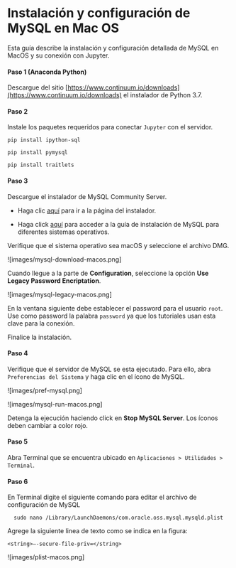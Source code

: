 # Instalación y configuración de MySQL en Mac OS

Esta guía describe la instalación y configuración detallada de MySQL en MacOS y su conexión con Jupyter.

#### Paso 1 (Anaconda Python)
Descargue del sitio [https://www.continuum.io/downloads](https://www.continuum.io/downloads) el
instalador de Python 3.7.

#### Paso 2
Instale los paquetes requeridos para conectar `Jupyter` con el servidor.
```
pip install ipython-sql
```

```
pip install pymysql 
```

```
pip install traitlets
```
 
 
#### Paso 3
Descargue el instalador de MySQL Community Server. 

* Haga clic [aquí](https://dev.mysql.com/downloads/mysql/) para ir a la página del instalador. 


* Haga click [aquí](https://dev.mysql.com/doc/refman/5.6/en/installing.html) para acceder a la guía de instalación de MySQL para diferentes sistemas operativos.  


Verifique que el sistema operativo sea macOS y seleccione el archivo DMG.

![images/mysql-download-macos.png]


Cuando llegue a la parte de **Configuration**, seleccione la opción **Use Legacy Password Encriptation**.

![images/mysql-legacy-macos.png]

En la ventana siguiente debe establecer el password para el usuario `root`. Use como password la palabra `password` ya que los tutoriales usan esta clave para la conexión.

Finalice la instalación.

#### Paso 4
Verifique que el servidor de MySQL se esta ejecutado. Para ello, abra `Preferencias del Sistema` y haga clic en el ícono de MySQL.

![images/pref-mysql.png]

![images/mysql-run-macos.png]

Detenga la ejecución haciendo click en **Stop MySQL Server**. Los íconos deben cambiar a color rojo.


#### Paso 5
Abra Terminal que se encuentra ubicado en `Aplicaciones > Utilidades > Terminal`.


#### Paso 6
En Terminal digite el siguiente comando para editar el archivo de configuración de MySQL 

      sudo nano /Library/LaunchDaemons/com.oracle.oss.mysql.mysqld.plist

Agrege la siguiente linea de texto como se indica en la figura:

    <string>—-secure-file-priv=</string>

![images/plist-macos.png]





